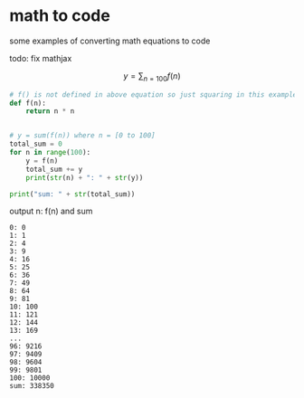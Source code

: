 # math to code
some examples of converting math equations to code

todo: fix mathjax
```math
y = \sum_{n=100}f(n)
```

```python
# f() is not defined in above equation so just squaring in this example
def f(n):
    return n * n


# y = sum(f(n)) where n = [0 to 100]
total_sum = 0
for n in range(100):
    y = f(n)
    total_sum += y
    print(str(n) + ": " + str(y))

print("sum: " + str(total_sum))
```

output n: f(n) and sum
```
0: 0
1: 1
2: 4
3: 9
4: 16
5: 25
6: 36
7: 49
8: 64
9: 81
10: 100
11: 121
12: 144
13: 169
...
96: 9216
97: 9409
98: 9604
99: 9801
100: 10000
sum: 338350
```

